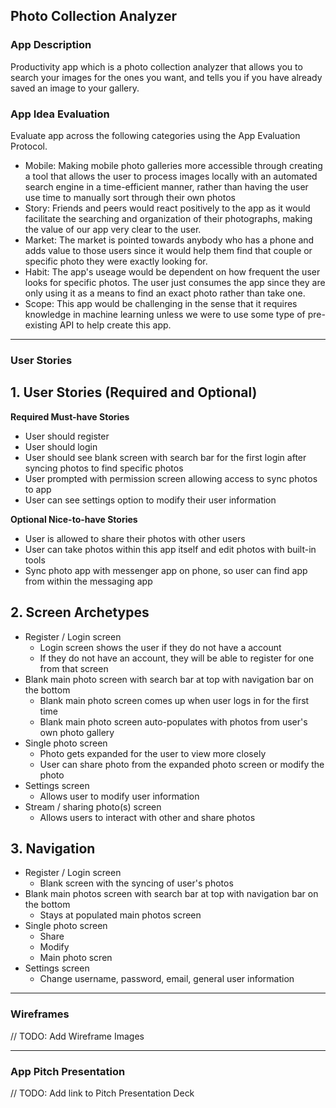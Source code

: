 
## Photo Collection Analyzer

### App Description
Productivity app which is a photo collection analyzer that allows you to search your images for the ones you want, and tells you if you have already saved an image to your gallery.


### App Idea Evaluation
Evaluate app across the following categories using the App Evaluation Protocol.

- Mobile: Making mobile photo galleries more accessible through creating a tool that allows the user to process images locally with an automated search engine in a time-efficient manner, rather than having the user use time to manually sort through their own photos
- Story: Friends and peers would react positively to the app as it would facilitate the searching and organization of their photographs, making the value of our app very clear to the user.
- Market: The market is pointed towards anybody who has a phone and adds value to those users since it would help them find that couple or specific photo they were exactly looking for. 
- Habit: The app's useage would be dependent on how frequent the user looks for specific photos. The user just consumes the app since they are only using it as a means to find an exact photo rather than take one. 
- Scope: This app would be challenging in the sense that it requires knowledge in machine learning unless we were to use some type of pre-existing API to help create this app. 

---

### User Stories
## 1. User Stories (Required and Optional)

**Required Must-have Stories**

 * User should register
 * User should login 
 * User should see blank screen with search bar for the first login after syncing photos to find specific photos
 * User prompted with permission screen allowing access to sync photos to app 
 * User can see settings option to modify their user information
 

**Optional Nice-to-have Stories**

 * User is allowed to share their photos with other users 
 * User can take photos within this app itself and edit photos with built-in tools
 * Sync photo app with messenger app on phone, so user can find app from within the messaging app

## 2. Screen Archetypes

 * Register / Login screen 
   * Login screen shows the user if they do not have a account
   * If they do not have an account, they will be able to register for one from that screen
 * Blank main photo screen with search bar at top with navigation bar on the bottom
   * Blank main photo screen comes up when user logs in for the first time
   * Blank main photo screen auto-populates with photos from user's own photo gallery
 * Single photo screen
   * Photo gets expanded for the user to view more closely
   * User can share photo from the expanded photo screen or modify the photo
 * Settings screen 
   * Allows user to modify user information
 * Stream / sharing photo(s) screen
   * Allows users to interact with other and share photos 

## 3. Navigation

 * Register / Login screen
     * Blank screen with the syncing of user's photos 
 * Blank main photos screen with search bar at top with navigation bar on the bottom
     * Stays at populated main photos screen 
 * Single photo screen
     * Share
     * Modify
     * Main photo scren 
 * Settings screen 
     * Change username, password, email, general user information


---

### Wireframes
// TODO: Add Wireframe Images

---

### App Pitch Presentation
// TODO: Add link to Pitch Presentation Deck



